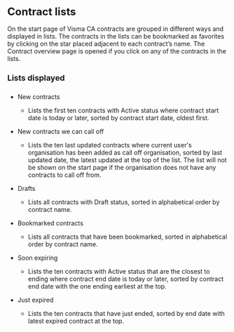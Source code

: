 <style> 
h1 { font-size:24px; } 
h2 { font-size:22px; } 
h3 { font-size:20px; } 
h4 { font-size:18px; } 
h5 { font-size:16px; }  
table th { font-size:14px !important; text-align:left !important; }
table td { font-size:14px !important; text-align:left !important; }
</style>

# Contract lists

On the start page of Visma CA contracts are grouped in different ways and displayed in lists. The contracts in the lists can be bookmarked as favorites by clicking on the star placed adjacent to each contract’s name. The Contract overview page is opened if you click on any of the contracts in the lists.

#### Lists displayed <a name="listsdisplayed"/>
* New contracts
  * Lists the first ten contracts with Active status where contract start date is today or later, sorted by contract start date, oldest first.

* New contracts we can call off
  * Lists the ten last updated contracts where current user's organisation has been added as call off organisation, sorted by last updated date, the latest updated at the top of the list. The list will not be shown on the start page if the organisation does not have any contracts to call off from.

* Drafts
  * Lists all contracts with Draft status, sorted in alphabetical order by contract name.

* Bookmarked contracts
  * Lists all contracts that have been bookmarked, sorted in alphabetical order by contract name.

* Soon expiring
  * Lists the ten contracts with Active status that are the closest to ending where contract end date is today or later, sorted by contract end date with the one ending earliest at the top.

* Just expired
  * Lists the ten contracts that have just ended, sorted by end date with latest expired contract at the top.








